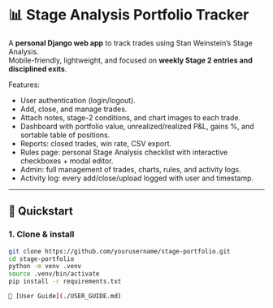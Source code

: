 # 📊 Stage Analysis Portfolio Tracker

A **personal Django web app** to track trades using Stan Weinstein’s Stage Analysis.  
Mobile-friendly, lightweight, and focused on **weekly Stage 2 entries and disciplined exits**.  

Features:
- User authentication (login/logout).
- Add, close, and manage trades.
- Attach notes, stage-2 conditions, and chart images to each trade.
- Dashboard with portfolio value, unrealized/realized P&L, gains %, and sortable table of positions.
- Reports: closed trades, win rate, CSV export.
- Rules page: personal Stage Analysis checklist with interactive checkboxes + modal editor.
- Admin: full management of trades, charts, rules, and activity logs.
- Activity log: every add/close/upload logged with user and timestamp.

---

## 🚀 Quickstart

### 1. Clone & install
```bash
git clone https://github.com/yourusername/stage-portfolio.git
cd stage-portfolio
python -m venv .venv
source .venv/bin/activate
pip install -r requirements.txt

📘 [User Guide](./USER_GUIDE.md)